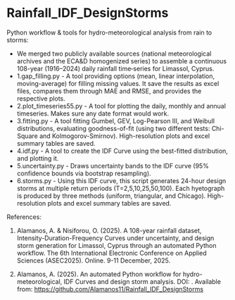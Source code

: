 # Rainfall_IDF_DesignStorms
Python workflow &amp; tools for hydro-meteorological analysis from rain to storms:

- We merged two publicly available sources (national meteorological archives and the ECA&D homogenized series) to assemble a continuous 108-year (1916–2024) daily rainfall time‐series for Limassol, Cyprus.
- 1.gap_filling.py - A tool providing options (mean, linear interpolation, moving-average) for filling missing values. It save the results as excel files, compares them through MAE and RMSE, and provides the respective plots.
- 2.plot_timeseries55.py - A tool for plotting the daily, monthly and annual timeseries. Makes sure any date format would work.
- 3.fitting.py - A tool fitting Gumbel, GEV, Log-Pearson III, and Weibull distributions, evaluating goodness-of-fit (using two different tests: Chi-Square and Kolmogorov-Smirnov). High-resolution plots and excel summary tables are saved.
- 4.idf.py - A tool to create the IDF Curve using the best-fitted distribution, and plotting it.
- 5.uncertainty.py - Draws uncertainty bands to the IDF curve (95% confidence bounds via bootstrap resampling). 
- 6.storms.py - Using this IDF curve, this script generates 24-hour design storms at multiple return periods (T=2,5,10,25,50,100). Each hyetograph is produced by three methods (uniform, triangular, and Chicago). High-resolution plots and excel summary tables are saved.


References:

1. Alamanos, A. & Nisiforou, O. (2025). A 108-year rainfall dataset, Intensity-Duration-Frequency Curves under uncertainty, and design storm generation for Limassol, Cyprus through an automated Python workflow. The 6th International Electronic Conference on Applied Sciences (ASEC2025). Online. 9-11 December, 2025.

2. Alamanos, A. (2025). An automated Python workflow for hydro-meteorological, IDF Curves and design storm analysis. DOI: . Available from: https://github.com/Alamanos11/Rainfall_IDF_DesignStorms
